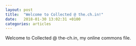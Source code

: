 ```yaml
---
layout: post
title:  "Welcome to Collected @ the.ch.in!"
date:   2018-01-30 13:02:31 +0100
categories: articles
--- 
```


Welcome to Collected @ the-ch.in, my online commons file.


